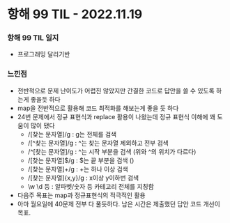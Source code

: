 # 항해 99 TIL - 2022.11.19
### 항해 99 TIL 일지

* 프로그래밍 달리기반
### 느낀점
* 전반적으로 문제 난이도가 어렵진 않았지만 간결한 코드로 답안을 쓸 수 있도록 하는게 좋을듯 하다
* map을 전반적으로 활용해 코드 최적화를 해보는게 좋을 듯 하다
* 24번 문제에서 정규 표현식과 replace 활용이 나왔는데 정규 표현식 이해에 꽤 도움이 많이 됐다
  - /[찾는 문자열]/g : g는 전체를 검색
  - /[^찾는 문자열]/g : ^는 찾는 문자열 제외하고 전부 검색
  - /^[찾는 문자열]/g : ^는 시작 부분을 검색 (위와 ^의 위치가 다르다)
  - /[찾는 문자열]$/g : $는 끝 부분을 검색 ()
  - /[찾는 문자열]+/g : +는 하나 이상 검색
  - /[찾는 문자열]{x,y}/g : x이상 y이하번 검색
  - \w \d 등 : 알파벳/숫자 등 카테고리 전체를 지칭함
* 다음주 목표는 map과 정규표현식의 적극적인 활용
* 아마 월요일에 40문제 전부 다 풀듯하다. 남은 시간은 제출했던 답안 코드 개선이 목표.